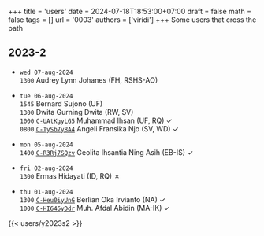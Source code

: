 +++
title = 'users'
date = 2024-07-18T18:53:00+07:00
draft = false
math = false
tags = []
url = '0003'
authors = ['viridi']
+++
Some users that cross the path<!--more-->


## 2023-2
- `wed 07-aug-2024`\
`1300` Audrey Lynn Johanes (FH, RSHS-AO) 

- `tue 06-aug-2024` \
`1545` Bernard Sujono (UF) \
`1300` Dwita Gurning Dwita (RW, SV) \
`1000` [`C-UAtKgyLG5`](https://www.instagram.com/p/C-UAtKgyLG5) Muhammad Ihsan (UF, RQ) &check; \
`0800` [`C-TySb7y8A4`](https://www.instagram.com/p/C-TySb7y8A4) Angeli Fransika Njo (SV, WD) &check;

- `mon 05-aug-2024` \
`1400` [`C-R3Rj7SQzv`](https://www.instagram.com/p/C-R3Rj7SQzv) Geolita Ihsantia Ning Asih (EB-IS) &check;

- `fri 02-aug-2024` \
`1300` Ermas Hidayati (ID, RQ) &cross;

- `thu 01-aug-2024` \
`1300` [`C-Heu0iyUnG`](https://www.instagram.com/p/C-Heu0iyUnG) Berlian Oka Irvianto (NA) &check; \
`1000` [`C-HI646yDdr`](https://www.instagram.com/p/C-HI646yDdr) Muh. Afdal Abidin (MA-IK) &check;

{{< users/y2023s2 >}}
